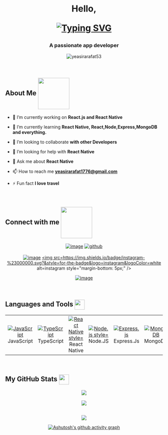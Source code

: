 
<!-- <h1 align="center">Hello,</h1> -->
<h1 align="center">Hello,
  
  <a href="https://git.io/typing-svg"><img src="https://readme-typing-svg.demolab.com?font=Fira+Code&size=32&pause=1000&center=true&vCenter=true&width=435&lines=I'm+Yeasir+Arafat; App+Developer" alt="Typing SVG" /></a>
  
</h1>

<h3 align="center">A passionate app developer</h3>
<p align="center"> <img src="https://komarev.com/ghpvc/?username=yeasirarafat53&label=Profile%20views&color=0e75b6&style=flat" alt="yeasirarafat53" /> </p>
</br>

<h2> About Me <img src = "https://media0.giphy.com/media/KDDpcKigbfFpnejZs6/giphy.gif?cid=ecf05e47oy6f4zjs8g1qoiystc56cu7r9tb8a1fe76e05oty&rid=giphy.gif" align="center" width = 100px></h2>


- 🔭 I’m currently working on **React.js and React Native**

- 🌱 I’m currently learning **React Native, React,Node,Express,MongoDB and everything.**

- 👯 I’m looking to collaborate **with other Developers**

- 🤝 I’m looking for help with **React Native**

- 💬 Ask me about **React Native**

- 📫 How to reach me **yeasirarafat1776@gmail.com**

- ⚡ Fun fact **I love travel**

<br>

<h2> Connect with me <img src='https://raw.githubusercontent.com/ShahriarShafin/ShahriarShafin/main/Assets/handshake.gif' align="center" width="100px"> </h2>
<div align="center">
<p><a href="https://www.linkedin.com/in/yeasir-arafat-997b791ba/" rel="nofollow"><img src="https://camo.githubusercontent.com/a80d00f23720d0bc9f55481cfcd77ab79e141606829cf16ec43f8cacc7741e46/68747470733a2f2f696d672e736869656c64732e696f2f62616467652f4c696e6b6564496e2d3030373742353f7374796c653d666f722d7468652d6261646765266c6f676f3d6c696e6b6564696e266c6f676f436f6c6f723d7768697465" alt="image" data-canonical-src="https://img.shields.io/badge/LinkedIn-0077B5?style=for-the-badge&amp;logo=linkedin&amp;logoColor=white" style="max-width: 100%;"></a>
<a href="https://github.com/Yeasirarafat53" target="_blank">
<img src=https://img.shields.io/badge/github-%2324292e.svg?&style=for-the-badge&logo=github&logoColor=white alt=github style="margin-bottom: 5px;" />
</a>  
  
<a href="https://www.facebook.com/yeasirarafat53" rel="nofollow"><img src="https://camo.githubusercontent.com/2d1ffa69dd491ebeca01b2098cf8233dd09950ff5895abccd5b455ca442abc59/68747470733a2f2f696d672e736869656c64732e696f2f62616467652f46616365626f6f6b2d3138373746323f7374796c653d666f722d7468652d6261646765266c6f676f3d66616365626f6f6b266c6f676f436f6c6f723d7768697465" alt="image" data-canonical-src="https://img.shields.io/badge/Facebook-1877F2?style=for-the-badge&amp;logo=facebook&amp;logoColor=white" style="max-width: 100%;"></a>
<a href="https://instagram.com/yeasir_arafat_arif" target="_blank">
<img src=https://img.shields.io/badge/instagram-%23000000.svg?&style=for-the-badge&logo=instagram&logoColor=white alt=instagram style="margin-bottom: 5px;" />
</a>

<a href="yeasirarafat1776@gmail.com"><img src="https://camo.githubusercontent.com/571384769c09e0c66b45e39b5be70f68f552db3e2b2311bc2064f0d4a9f5983b/68747470733a2f2f696d672e736869656c64732e696f2f62616467652f476d61696c2d4431343833363f7374796c653d666f722d7468652d6261646765266c6f676f3d676d61696c266c6f676f436f6c6f723d7768697465" alt="image" data-canonical-src="https://img.shields.io/badge/Gmail-D14836?style=for-the-badge&amp;logo=gmail&amp;logoColor=white" style="max-width: 100%;"></a></p>
</div>

<br>

<h2> Languages and Tools <img src = "https://media2.giphy.com/media/QssGEmpkyEOhBCb7e1/giphy.gif?cid=ecf05e47a0n3gi1bfqntqmob8g9aid1oyj2wr3ds3mg700bl&rid=giphy.gif"  align="center" width = 32px> </h2>

<table>
  <tbody>
   <tr>
    
   <td align="center" width="96">
      <a href="#">
        <img  src="https://img.shields.io/badge/JavaScript-F7DF1E?style=for-the-badge&logo=javascript&logoColor=black"  alt="JavaScript" style="max-width: 100%;">
      </a>
      <br>JavaScript
    </td>
    
   <td align="center" width="96">
      <a href="#">
        <img  src="https://img.shields.io/badge/TypeScript-3178C6?style=for-the-badge&logo=typescript&logoColor=white"  alt="TypeScript" style="max-width: 100%;">
      </a>
      <br>TypeScript
    </td>

<td align="center" width="96">
      <a href="#">
      <img src="https://img.shields.io/badge/React_Native-20232A?style=for-the-badge&logo=react&logoColor=61DAFB" alt="React Native style="max-width: 100%;" />
      </a>
      <br>React Native
    </td>  
   
   
   <td align="center" width="96">
      <a href="#">
        <img src="https://img.shields.io/badge/Node.js-339933?style=for-the-badge&logo=nodedotjs&logoColor=white" alt="Node.js style="max-width: 100%;" />
      </a>
      <br> Node.JS 
    </td>
   <td align="center" width="96">
      <a href="#">
        <img src="https://img.shields.io/badge/Express.js-000000?style=for-the-badge&logo=express&logoColor=white" alt="Express.js" style="max-width: 100%;">
      </a>
      <br>Express.Js
    </td>
    
   <td align="center" width="96">
      <a href="#">
        <img src="https://img.shields.io/badge/MongoDB-47A248?style=for-the-badge&logo=mongodb&logoColor=white" alt="MongoDB" style="max-width: 100%;">
      </a>
      <br>MongoDB
    </td>

   <td align="center" width="96">
      <a href="#">
        <img src="https://img.shields.io/badge/Mongoose-880000?style=for-the-badge&logo=javascript&logoColor=white" alt="Mongoose" style="max-width: 100%;">
      </a>
      <br>Mongoose
    </td>


   <td align="center" width="96">
      <a href="#">
        <img src="https://img.shields.io/badge/SQLite-003B57?style=for-the-badge&logo=sqlite&logoColor=white" alt="SQLite" style="max-width: 100%;">
      </a>
      <br>SQLite
    </td>
    
<td align="center" width="96">
      <a href="#">
       <img src="https://img.shields.io/badge/Github-61DBFB?style=for-the-badge&logo=github&logoColor=black">
      </a>
      <br>Github
    </td>
    
<td align="center" width="96">
      <a href="#">
        <img src="https://camo.githubusercontent.com/1708ce976581ff41a169dc4d3161d41b91900ca2ea48db4950db36f9f45932af/68747470733a2f2f75706c6f61642e77696b696d656469612e6f72672f77696b6970656469612f636f6d6d6f6e732f392f39612f56697375616c5f53747564696f5f436f64655f312e33355f69636f6e2e737667" width="48" height="48" alt="VScode" data-canonical-src="https://upload.wikimedia.org/wikipedia/commons/9/9a/Visual_Studio_Code_1.35_icon.svg" style="max-width: 100%;">
      </a>
      <br>VScode
    </td>
  
  </tr>
</tbody></table>


<!-- ![GitHub stats](https://github-readme-stats.vercel.app/api?username=yeasirarafat53&show_icons=true)  

[![Top Langs](https://github-readme-stats.vercel.app/api/top-langs/?username=yeasirarafat53)](https://github.com/anuraghazra/github-readme-stats) -->

<br>


  
  <h2> My GitHub Stats <img src='https://media1.giphy.com/media/du3J3cXyzhj75IOgvA/giphy.gif?cid=ecf05e47x2g034i9pzwtzzsd3xgg2w9nr94t4tflbbgo3008&rid=giphy.gif' align="center" width='32px'> </h2>
  
<div align="center">
  
<a href="https://github.com/anuraghazra/github-readme-stats">
<img align="center" src="https://github-readme-stats.vercel.app/api?username=Yeasirarafat53&count_private=true&show_icons=true&theme=dracula" />
</a>
<br>
<br>
<a href="https://github.com/anuraghazra/convoychat">
<img align="center" src="https://github-readme-stats.vercel.app/api/top-langs/?username=Yeasirarafat53&theme=dracula" />
</a>


<br>
<br>
  
![](http://github-profile-summary-cards.vercel.app/api/cards/most-commit-language?username=Yeasirarafat53&theme=default)

<!-- ![GitHub Activity Graph](https://activity-graph.herokuapp.com/graph?username=Yeasirarafat53)   -->
[![Ashutosh's github activity graph](https://activity-graph.herokuapp.com/graph?username=Yeasirarafat53&theme=react-dark)](https://github.com/ashutosh00710/github-readme-activity-graph)
  
</div>












